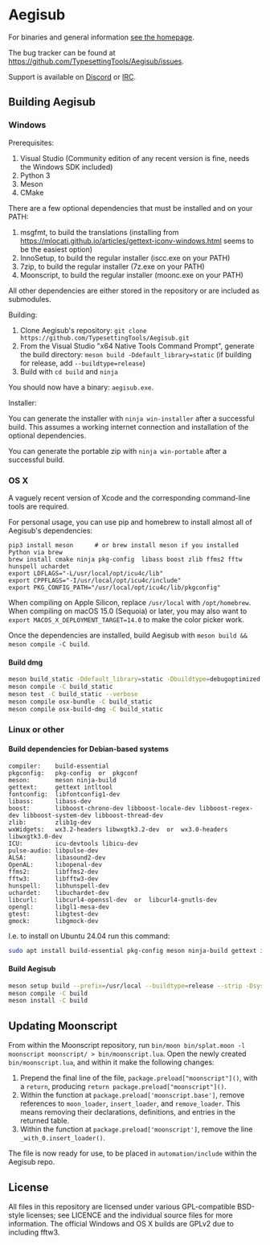 # Aegisub

For binaries and general information [see the homepage](http://aegisub.org).

The bug tracker can be found at https://github.com/TypesettingTools/Aegisub/issues.

Support is available on [Discord](https://discord.com/invite/AZaVyPr) or [IRC](irc://irc.rizon.net/aegisub).

## Building Aegisub

### Windows

Prerequisites:

1. Visual Studio (Community edition of any recent version is fine, needs the Windows SDK included)
2. Python 3
3. Meson
4. CMake

There are a few optional dependencies that must be installed and on your PATH:

1. msgfmt, to build the translations (installing from https://mlocati.github.io/articles/gettext-iconv-windows.html seems to be the easiest option)
2. InnoSetup, to build the regular installer (iscc.exe on your PATH)
3. 7zip, to build the regular installer (7z.exe on your PATH)
4. Moonscript, to build the regular installer (moonc.exe on your PATH)

All other dependencies are either stored in the repository or are included as submodules.

Building:

1. Clone Aegisub's repository: `git clone https://github.com/TypesettingTools/Aegisub.git`
2. From the Visual Studio "x64 Native Tools Command Prompt", generate the build directory: `meson build -Ddefault_library=static` (if building for release, add `--buildtype=release`)
3. Build with `cd build` and `ninja`

You should now have a binary: `aegisub.exe`.

Installer:

You can generate the installer with `ninja win-installer` after a successful build. This assumes a working internet connection and installation of the optional dependencies.

You can generate the portable zip with `ninja win-portable` after a successful build.

### OS X

A vaguely recent version of Xcode and the corresponding command-line tools are required.

For personal usage, you can use pip and homebrew to install almost all of Aegisub's dependencies:

    pip3 install meson      # or brew install meson if you installed Python via brew
    brew install cmake ninja pkg-config  libass boost zlib ffms2 fftw hunspell uchardet
    export LDFLAGS="-L/usr/local/opt/icu4c/lib"
    export CPPFLAGS="-I/usr/local/opt/icu4c/include"
    export PKG_CONFIG_PATH="/usr/local/opt/icu4c/lib/pkgconfig"

When compiling on Apple Silicon, replace `/usr/local` with `/opt/homebrew`.
When compiling on macOS 15.0 (Sequoia) or later, you may also want to `export MACOS_X_DEPLOYMENT_TARGET=14.0` to make the color picker work.

Once the dependencies are installed, build Aegisub with `meson build && meson compile -C build`.

#### Build dmg

```bash
meson build_static -Ddefault_library=static -Dbuildtype=debugoptimized -Dbuild_osx_bundle=true -Dlocal_boost=true
meson compile -C build_static
meson test -C build_static --verbose
meson compile osx-bundle -C build_static
meson compile osx-build-dmg -C build_static
```

### Linux or other

#### Build dependencies for Debian-based systems

```
compiler:    build-essential
pkgconfig:   pkg-config  or  pkgconf
meson:       meson ninja-build
gettext:     gettext intltool
fontconfig:  libfontconfig1-dev
libass:      libass-dev
boost:       libboost-chrono-dev libboost-locale-dev libboost-regex-dev libboost-system-dev libboost-thread-dev
zlib:        zlib1g-dev
wxWidgets:   wx3.2-headers libwxgtk3.2-dev  or  wx3.0-headers libwxgtk3.0-dev
ICU:         icu-devtools libicu-dev
pulse-audio: libpulse-dev
ALSA:        libasound2-dev
OpenAL:      libopenal-dev
ffms2:       libffms2-dev
fftw3:       libfftw3-dev
hunspell:    libhunspell-dev
uchardet:    libuchardet-dev
libcurl:     libcurl4-openssl-dev  or  libcurl4-gnutls-dev
opengl:      libgl1-mesa-dev
gtest:       libgtest-dev
gmock:       libgmock-dev
```

I.e. to install on Ubuntu 24.04 run this command:
```bash
sudo apt install build-essential pkg-config meson ninja-build gettext intltool libfontconfig1-dev libass-dev libboost-chrono-dev libboost-locale-dev libboost-regex-dev libboost-system-dev libboost-thread-dev zlib1g-dev wx3.2-headers libwxgtk3.2-dev icu-devtools libicu-dev libpulse-dev libasound2-dev libopenal-dev libffms2-dev libfftw3-dev libhunspell-dev libuchardet-dev libcurl4-gnutls-dev libgl1-mesa-dev libgtest-dev libgmock-dev
```

#### Build Aegisub

```bash
meson setup build --prefix=/usr/local --buildtype=release --strip -Dsystem_luajit=false
meson compile -C build
meson install -C build
```

## Updating Moonscript

From within the Moonscript repository, run `bin/moon bin/splat.moon -l moonscript moonscript/ > bin/moonscript.lua`.
Open the newly created `bin/moonscript.lua`, and within it make the following changes:

1. Prepend the final line of the file, `package.preload["moonscript"]()`, with a `return`, producing `return package.preload["moonscript"]()`.
2. Within the function at `package.preload['moonscript.base']`, remove references to `moon_loader`, `insert_loader`, and `remove_loader`. This means removing their declarations, definitions, and entries in the returned table.
3. Within the function at `package.preload['moonscript']`, remove the line `_with_0.insert_loader()`.

The file is now ready for use, to be placed in `automation/include` within the Aegisub repo.

## License

All files in this repository are licensed under various GPL-compatible BSD-style licenses; see LICENCE and the individual source files for more information.
The official Windows and OS X builds are GPLv2 due to including fftw3.
